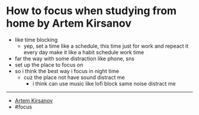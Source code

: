 # How to focus when studying from home by Artem Kirsanov

- like time blocking
  - yep, set a time like a schedule, this time just for work and repeact it every day make it like a habit schedule work time
- far the way with some distraction like phone, sns
- set up the place to focus on
- so i think the best way i focus in night time
  - cuz the place not have sound distract me
    - i think can use music like lofi block same noise distract me

---

- [Artem Kirsanov](20210925230704.md)
- #focus
